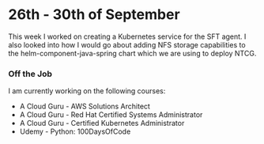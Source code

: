 # 26th - 30th of September

This week I worked on creating a Kubernetes service for the SFT agent. I also looked into how I would go about adding NFS storage capabilities to the helm-component-java-spring chart which we are using to deploy NTCG.

### Off the Job

I am currently working on the following courses:

- A Cloud Guru - AWS Solutions Architect
- A Cloud Guru - Red Hat Certified Systems Administrator
- A Cloud Guru - Certified Kubernetes Administrator
- Udemy        - Python: 100DaysOfCode

